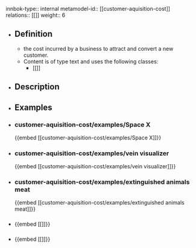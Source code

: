 innbok-type:: internal
metamodel-id:: [[customer-aquisition-cost]]
relations:: [[]]
weight:: 6

- ## Definition
  - the cost incurred by a business to attract and convert a new customer.
  - Content is of type text and uses the following classes:
    - [[]]
- ## Description
- ## Examples
- ### customer-aquisition-cost/examples/Space X
  {{embed [[customer-aquisition-cost/examples/Space X]]}}
- ### customer-aquisition-cost/examples/vein visualizer
  {{embed [[customer-aquisition-cost/examples/vein visualizer]]}}
- ### customer-aquisition-cost/examples/extinguished animals meat
  {{embed [[customer-aquisition-cost/examples/extinguished animals meat]]}}
- ### 
  {{embed [[]]}}
- ### 
  {{embed [[]]}}


